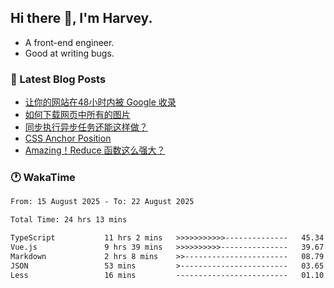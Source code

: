 ## Hi there 👋, I'm Harvey.

- A front-end engineer.
- Good at writing bugs.

### 📖 Latest Blog Posts
<!-- BLOG-POST-LIST:START -->
- [让你的网站在48小时内被 Google 收录](https://blog.izou.top/posts/google-index-script/)
- [如何下载网页中所有的图片](https://blog.izou.top/posts/download-page-img/)
- [同步执行异步任务还能这样做？](https://blog.izou.top/posts/sync-executed/)
- [CSS Anchor Position](https://blog.izou.top/posts/css-anchor/)
- [Amazing！Reduce 函数这么强大？](https://blog.izou.top/posts/reduce-usage/)
<!-- BLOG-POST-LIST:END -->

### 🕐 WakaTime
<!--START_SECTION:waka-->

```txt
From: 15 August 2025 - To: 22 August 2025

Total Time: 24 hrs 13 mins

TypeScript           11 hrs 2 mins   >>>>>>>>>>>--------------   45.34 %
Vue.js               9 hrs 39 mins   >>>>>>>>>>---------------   39.67 %
Markdown             2 hrs 8 mins    >>-----------------------   08.79 %
JSON                 53 mins         >------------------------   03.65 %
Less                 16 mins         -------------------------   01.10 %
```

<!--END_SECTION:waka-->
